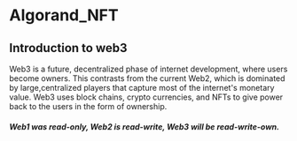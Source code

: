 # Algorand_NFT

## Introduction to web3

Web3 is a future, decentralized phase of internet development, where users become owners. 
This contrasts from the current Web2, which is dominated by large,centralized players that capture 
most of the internet's monetary value. 
Web3 uses block chains, crypto currencies, and NFTs to give power back to the users
in the form of ownership. 

##### Web1 was read-only, Web2 is read-write, Web3 will be read-write-own.
